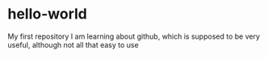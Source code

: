 # hello-world
My first repository
I am learning about github, which is supposed to be very useful, although not all that easy to use
